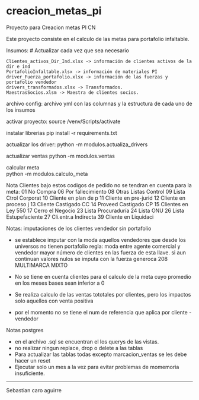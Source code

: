# creacion_metas_pi
Proyecto para Creacion metas PI CN

Este proyecto consiste en el calculo de las metas para portafolio infaltable.

Insumos: # Actualizar cada vez que sea necesario
    
    Clientes_activos_Dir_Ind.xlsx -> información de clientes activos de la dir e ind
    PortafolioInfaltable.xlsx -> información de materiales PI
    driver_Fuerza_portafolio.xlsx -> información de las fuerzas y portafolio vendedor
    drivers_transformados.xlsx -> Transformados.
    MaestrasSocios.xlsm -> Maestra de clientes socios.

archivo config:
    archivo yml con las columnas y la estructura de cada uno de los insumos

activar proyecto:
    source /venv/Scripts/activate

instalar librerias
    pip install -r requirements.txt

actualizar los driver:
    python -m modulos.actualiza_drivers

actualizar ventas 
    python -m modulos.ventas

calcular meta  
    python -m modulos.calculo_meta

Nota Clientes bajo estos codigos de pedido no se tendran en cuenta para la meta:
    01	No Compra
    06	Por fallecimiento
    08	Otras Listas Control
    09	Lista Ctrol Corporat
    10	Cliente en plan de p
    11	Cliente en pre-jurid
    12	Cliente en proceso j
    13	Cliente Castigado CC
    14	Proveed Castigado CP
    15	Clientes en Ley 550
    17	Cerro el Negocio
    23	Lista Procuraduría
    24	Lista ONU
    26	Lista Estupefaciente
    27	Cli.entr.a Indirecta
    39	Cliente en Liquidaci

Notas: 
imputaciones de los clientes vendedor sin portafolio
- se establece imputar con la moda aquellos vendedores que desde los universos no tienen portafolio
        regla: moda entre agente comercial y vendedor mayor número de clientes en las fuerza de esta llave.
        si aun continuan valores nulos se imputa con la fuerza generoca 208 MULTIMARCA MIXTO

- No se tiene en cuenta clientes para el calculo de la meta cuyo promedio en los meses bases sean inferior a 0
- Se realiza calculo de las ventas tototales por clientes, pero los impactos solo aquellos con venta positiva
- por el momento no se tiene el num de referencia que aplica por cliente - vendedor

Notas postgres
- en el archivo .sql se encuentran el los querys de las vistas.
- no realizar ningun replace, drop o delete a las tablas
- Para actualizar las tablas todas excepto  marcacion_ventas se les debe hacer un reset
- Ejecutar solo un mes a la vez para evitar problemas de momemoria insuficiente.

---
Sebastian caro aguirre
